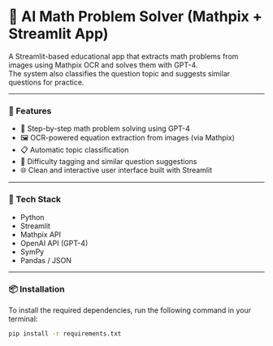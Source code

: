 # 🤖 AI Math Problem Solver (Mathpix + Streamlit App)

A Streamlit-based educational app that extracts math problems from images using Mathpix OCR and solves them with GPT-4.  
The system also classifies the question topic and suggests similar questions for practice.

---

### 📌 Features

- 🧠 Step-by-step math problem solving using GPT-4  
- 🖼️ OCR-powered equation extraction from images (via Mathpix)  
- 📋 Automatic topic classification  
- 🎯 Difficulty tagging and similar question suggestions  
- 🌐 Clean and interactive user interface built with Streamlit  

---

### 🧰 Tech Stack

- Python  
- Streamlit  
- Mathpix API  
- OpenAI API (GPT-4)  
- SymPy  
- Pandas / JSON  

---

### 📦 Installation

To install the required dependencies, run the following command in your terminal:

```bash
pip install -r requirements.txt
